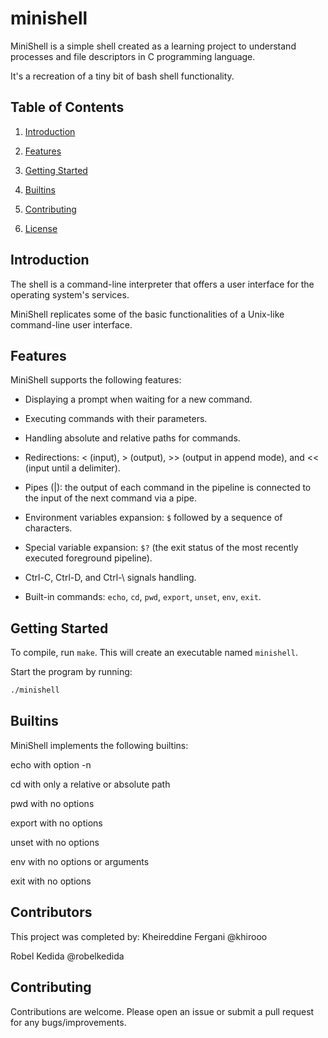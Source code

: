# minishell
MiniShell is a simple shell created as a learning project to understand processes and file descriptors in C programming language.
  
It's a recreation of a tiny bit of bash shell functionality.

## Table of Contents

1. [Introduction](#Introduction)

2. [Features](#Features)

3. [Getting Started](#Getting-Started)

4. [Builtins](#Builtins)

5. [Contributing](#Contributing)

6. [License](#License)

## Introduction

The shell is a command-line interpreter that offers a user interface for the operating system's services.
  
MiniShell replicates some of the basic functionalities of a Unix-like command-line user interface.

## Features

MiniShell supports the following features:

- Displaying a prompt when waiting for a new command.

- Executing commands with their parameters.

- Handling absolute and relative paths for commands.

- Redirections: < (input), > (output), >> (output in append mode), and << (input until a delimiter).

- Pipes (|): the output of each command in the pipeline is connected to the input of the next command via a pipe.

- Environment variables expansion: `$` followed by a sequence of characters.

- Special variable expansion: `$?` (the exit status of the most recently executed foreground pipeline).

- Ctrl-C, Ctrl-D, and Ctrl-\ signals handling.

- Built-in commands: `echo`, `cd`, `pwd`, `export`, `unset`, `env`, `exit`.
  
## Getting Started

To compile, run `make`.
This will create an executable named `minishell`.

Start the program by running:

```bash
./minishell
```

## Builtins
MiniShell implements the following builtins:

echo with option -n

cd with only a relative or absolute path

pwd with no options

export with no options

unset with no options

env with no options or arguments

exit with no options

## Contributors
This project was completed by:
Kheireddine Fergani @khirooo

Robel Kedida @robelkedida


## Contributing
Contributions are welcome. Please open an issue or submit a pull request for any bugs/improvements.
